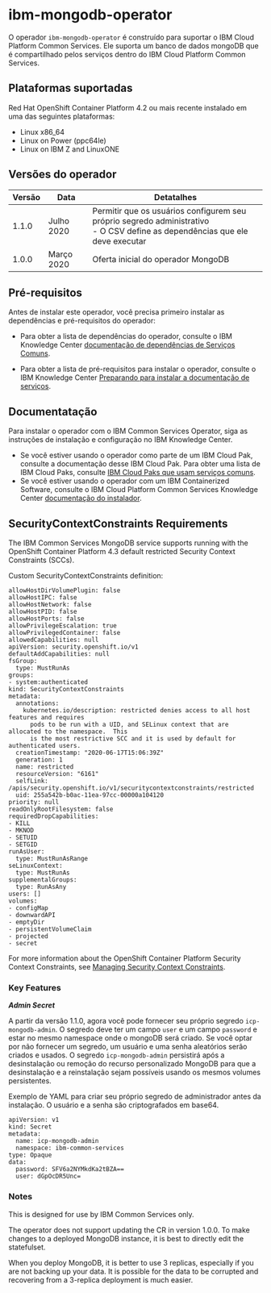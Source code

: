 # ibm-mongodb-operator

O operador `ibm-mongodb-operator` é construído para suportar o IBM Cloud Platform Common Services. Ele suporta um banco de dados mongoDB que é compartilhado pelos serviços dentro do IBM Cloud Platform Common Services.

## Plataformas suportadas

Red Hat OpenShift Container Platform 4.2 ou mais recente instalado em uma das seguintes plataformas:

   - Linux x86_64
   - Linux on Power (ppc64le)
   - Linux on IBM Z and LinuxONE

## Versões do operador

| Versão | Data | Detatalhes |
| ----- | ---- | ----------------- |
| 1.1.0 | Julho 2020 | Permitir que os usuários configurem seu próprio segredo administrativo </br> - O CSV define as dependências que ele deve executar
| 1.0.0 | Março 2020 | Oferta inicial do operador MongoDB

## Pré-requisitos

Antes de instalar este operador, você precisa primeiro instalar as dependências e pré-requisitos do operador:

- Para obter a lista de dependências do operador, consulte o IBM Knowledge Center [documentação de dependências de Serviços Comuns](http://ibm.biz/cpcs_opdependencies).

- Para obter a lista de pré-requisitos para instalar o operador, consulte o IBM Knowledge Center [Preparando para instalar a documentação de serviços](http://ibm.biz/cpcs_opinstprereq).

## Documentatação

Para instalar o operador com o IBM Common Services Operator, siga as instruções de instalação e configuração no IBM Knowledge Center.

- Se você estiver usando o operador como parte de um IBM Cloud Pak, consulte a documentação desse IBM Cloud Pak. Para obter uma lista de IBM Cloud Paks, consulte [IBM Cloud Paks que usam serviços comuns](http://ibm.biz/cpcs_cloudpaks).
- Se você estiver usando o operador com um IBM Containerized Software, consulte o IBM Cloud Platform Common Services Knowledge Center [documentação do instalador](http://ibm.biz/cpcs_opinstall).

## SecurityContextConstraints Requirements

The IBM Common Services MongoDB service supports running with the OpenShift Container Platform 4.3 default restricted Security Context Constraints (SCCs).

Custom SecurityContextConstraints definition:

```
allowHostDirVolumePlugin: false
allowHostIPC: false
allowHostNetwork: false
allowHostPID: false
allowHostPorts: false
allowPrivilegeEscalation: true
allowPrivilegedContainer: false
allowedCapabilities: null
apiVersion: security.openshift.io/v1
defaultAddCapabilities: null
fsGroup:
  type: MustRunAs
groups:
- system:authenticated
kind: SecurityContextConstraints
metadata:
  annotations:
    kubernetes.io/description: restricted denies access to all host features and requires
      pods to be run with a UID, and SELinux context that are allocated to the namespace.  This
      is the most restrictive SCC and it is used by default for authenticated users.
  creationTimestamp: "2020-06-17T15:06:39Z"
  generation: 1
  name: restricted
  resourceVersion: "6161"
  selfLink: /apis/security.openshift.io/v1/securitycontextconstraints/restricted
  uid: 255a542b-b0ac-11ea-97cc-00000a104120
priority: null
readOnlyRootFilesystem: false
requiredDropCapabilities:
- KILL
- MKNOD
- SETUID
- SETGID
runAsUser:
  type: MustRunAsRange
seLinuxContext:
  type: MustRunAs
supplementalGroups:
  type: RunAsAny
users: []
volumes:
- configMap
- downwardAPI
- emptyDir
- persistentVolumeClaim
- projected
- secret
```

For more information about the OpenShift Container Platform Security Context Constraints, see [Managing Security Context Constraints](https://docs.openshift.com/container-platform/4.3/authentication/managing-security-context-constraints.html).

### Key Features

**_Admin Secret_**

A partir da versão 1.1.0, agora você pode fornecer seu próprio segredo `icp-mongodb-admin`. O segredo deve ter um campo `user` e um campo `password` e estar no mesmo namespace onde o mongoDB será criado. Se você optar por não fornecer um segredo, um usuário e uma senha aleatórios serão criados e usados. O segredo `icp-mongodb-admin` persistirá após a desinstalação ou remoção do recurso personalizado MongoDB para que a desinstalação e a reinstalação sejam possíveis usando os mesmos volumes persistentes.

Exemplo de YAML para criar seu próprio segredo de administrador antes da instalação. O usuário e a senha são criptografados em base64.
```
apiVersion: v1
kind: Secret
metadata:
  name: icp-mongodb-admin
  namespace: ibm-common-services
type: Opaque
data:
  password: SFV6a2NYMkdKa2tBZA==
  user: dGpOcDR5Unc=
```

### Notes

This is designed for use by IBM Common Services only.

The operator does not support updating the CR in version 1.0.0. To make changes to a deployed MongoDB instance, it is best to directly edit the statefulset.

When you deploy MongoDB, it is better to use 3 replicas, especially if you are not backing up your data. It is possible for the data to be corrupted and recovering from a 3-replica deployment is much easier.
